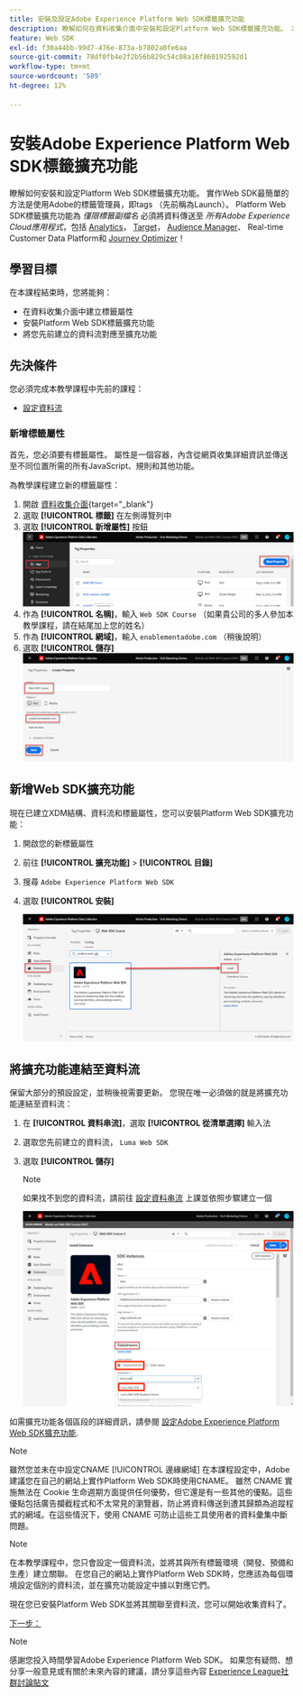 ```yaml
---
title: 安裝及設定Adobe Experience Platform Web SDK標籤擴充功能
description: 瞭解如何在資料收集介面中安裝和設定Platform Web SDK標籤擴充功能。 本課程屬於「使用Web SDK實作Adobe Experience Cloud」教學課程的一部分。
feature: Web SDK
exl-id: f30a44bb-99d7-476e-873a-b7802a0fe6aa
source-git-commit: 78df0fb4e2f2b56b829c54c08a16f860192592d1
workflow-type: tm+mt
source-wordcount: '589'
ht-degree: 12%

---
```


# 安裝Adobe Experience Platform Web SDK標籤擴充功能

瞭解如何安裝和設定Platform Web SDK標籤擴充功能。 實作Web SDK最簡單的方法是使用Adobe的標籤管理員，即tags （先前稱為Launch）。 Platform Web SDK標籤擴充功能為 _僅限標籤副檔名_ 必須將資料傳送至 _所有Adobe Experience Cloud應用程式_，包括 [Analytics](setup-analytics.md)， [Target](setup-target.md)， [Audience Manager](setup-audience-manager.md)、 Real-time Customer Data Platform和 [Journey Optimizer](setup-web-channel.md)！

## 學習目標

在本課程結束時，您將能夠：

* 在資料收集介面中建立標籤屬性
* 安裝Platform Web SDK標籤擴充功能
* 將您先前建立的資料流對應至擴充功能

## 先決條件

您必須完成本教學課程中先前的課程：

* [設定資料流](configure-datastream.md)

### 新增標籤屬性

首先，您必須要有標籤屬性。 屬性是一個容器，內含從網頁收集詳細資訊並傳送至不同位置所需的所有JavaScript、規則和其他功能。

為教學課程建立新的標籤屬性：

1. 開啟 [資料收集介面](https://launch.adobe.com/tw/){target="_blank"}
1. 選取 **[!UICONTROL 標籤]** 在左側導覽列中
1. 選取 **[!UICONTROL 新增屬性]** 按鈕
   ![新增屬性](assets/websdk-property-addNewProperty.png)
1. 作為 **[!UICONTROL 名稱]**，輸入 `Web SDK Course` （如果貴公司的多人參加本教學課程，請在結尾加上您的姓名）
1. 作為 **[!UICONTROL 網域]**，輸入 `enablementadobe.com` （稍後說明）
1. 選取 **[!UICONTROL 儲存]**
   ![屬性詳細資料](assets/websdk-property-propertyDetails.png)

## 新增Web SDK擴充功能

現在已建立XDM結構、資料流和標籤屬性，您可以安裝Platform Web SDK擴充功能：

1. 開啟您的新標籤屬性
1. 前往 **[!UICONTROL 擴充功能]** > **[!UICONTROL 目錄]**
1. 搜尋 `Adobe Experience Platform Web SDK`
1. 選取 **[!UICONTROL 安裝]**

   ![安裝Web SDK擴充功能](assets/extension-platform-web-sdk.png)


## 將擴充功能連結至資料流

保留大部分的預設設定，並稍後視需要更新。 您現在唯一必須做的就是將擴充功能連結至資料流：

1. 在 **[!UICONTROL 資料串流]**，選取 **[!UICONTROL 從清單選擇]** 輸入法
1. 選取您先前建立的資料流， `Luma Web SDK`
1. 選取 **[!UICONTROL 儲存]**

   >[!NOTE]
   >
   > 如果找不到您的資料流，請前往 [設定資料串流](configure-datastream.md) 上課並依照步驟建立一個

   ![資料流選擇](assets/extension-luma-web-sdk-datastream-extension.png)

如需擴充功能各個區段的詳細資訊，請參閱 [設定Adobe Experience Platform Web SDK擴充功能](https://experienceleague.adobe.com/en/docs/experience-platform/edge/extension/web-sdk-extension-configuration).

>[!NOTE]
>
>雖然您並未在中設定CNAME [!UICONTROL 邊緣網域] 在本課程設定中，Adobe建議您在自己的網站上實作Platform Web SDK時使用CNAME。 雖然 CNAME 實施無法在 Cookie 生命週期方面提供任何優勢，但它還是有一些其他的優點。這些優點包括廣告攔截程式和不太常見的瀏覽器，防止將資料傳送到遭其歸類為追蹤程式的網域。在這些情況下，使用 CNAME 可防止這些工具使用者的資料彙集中斷問題。

>[!NOTE]
>
>在本教學課程中，您只會設定一個資料流，並將其與所有標籤環境（開發、預備和生產）建立關聯。 在您自己的網站上實作Platform Web SDK時，您應該為每個環境設定個別的資料流，並在擴充功能設定中據以對應它們。

現在您已安裝Platform Web SDK並將其關聯至資料流，您可以開始收集資料了。

[下一步： ](create-data-elements.md)

>[!NOTE]
>
>感謝您投入時間學習Adobe Experience Platform Web SDK。 如果您有疑問、想分享一般意見或有關於未來內容的建議，請分享這些內容 [Experience League社群討論貼文](https://experienceleaguecommunities.adobe.com/t5/adobe-experience-platform-launch/tutorial-discussion-implement-adobe-experience-cloud-with-web/td-p/444996)
